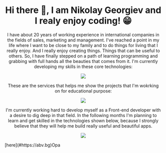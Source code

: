 <h1 align="center"> Hi there 👋, I am Nikolay Georgiev and I realy enjoy coding! &#128513 </h1>
<p align="center">
 I have about 20 years of working experience in international companies in the fields of sales, marketing and management. I've reached a point in my life where I want to be close to my family and to do things for living that I really enjoy. And I really enjoy creating things. Things that can be useful to others. So, I have finally stepped on a path of learning programming and grabbing with full hands all the beauties that comes from it.
  I'm currently developing my skills in these core technologies:
</p>
<p align="center">
  <a href="https://skillicons.dev">
    <img src="https://skillicons.dev/icons?i=html,css,js&theme=dark&perline=3" />
  </a>
</p>
<p align="center">
These are the services that helps me show the projects that I'm wokrking on for educational purpose:
</p>
<p align="center">
  <a href="https://skillicons.dev">
    <img src="https://skillicons.dev/icons?i=netlify,supabase&theme=dark&perline=3" />
  </a>
</p>
<p align="center">
 I'm currently working hard to develop myself as a Front-end developer with a desire to dig deep in that field. In the following months I'm planning to learn and get skilled in the technologies shown below, because I strongly believe that they will help me build really useful and beautiful apps. 
</p>
<p align="center">
  <a href="https://skillicons.dev">
    <img src="https://skillicons.dev/icons?i=react,sass,tailwind,ts&theme=dark&perline=4" />
  </a>
</p>
[here](#https://abv.bg)Opa

<!--
**NGNikolay/NGNikolay** is a ✨ _special_ ✨ repository because its `README.md` (this file) appears on your GitHub profile.

Here are some ideas to get you started:

- 🔭 I’m currently working on ...
- 🌱 I’m currently learning front-end developement
- 👯 I’m looking to collaborate on ...
- 🤔 I’m looking for help with ...
- 💬 Ask me about ...
- 📫 How to reach me: ...
- 😄 Pronouns: ...
- ⚡ Fun fact: ...
-->
